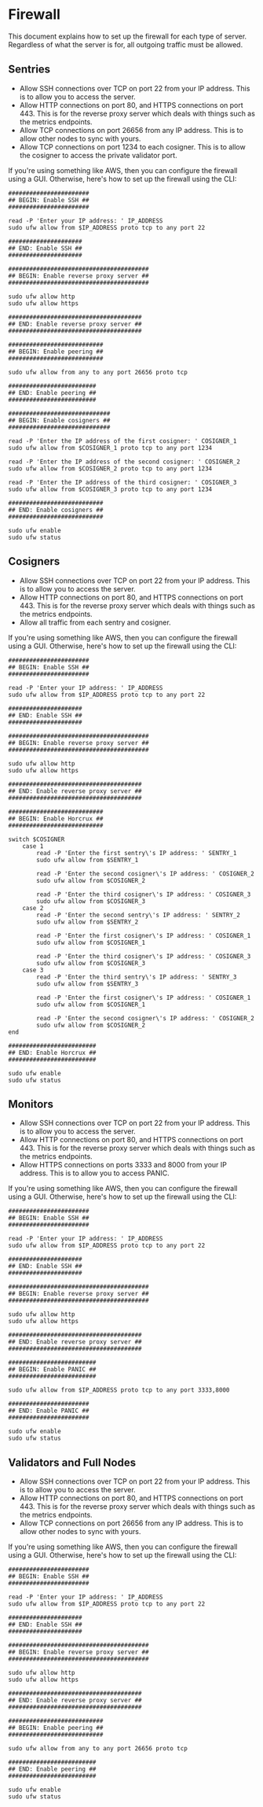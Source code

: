 # Firewall

This document explains how to set up the firewall for each type of server. Regardless of what the server is for, all outgoing traffic must be allowed.

## Sentries

- Allow SSH connections over TCP on port 22 from your IP address. This is to allow you to access the server.
- Allow HTTP connections on port 80, and HTTPS connections on port 443. This is for the reverse proxy server which deals with things such as the metrics endpoints.
- Allow TCP connections on port 26656 from any IP address. This is to allow other nodes to sync with yours.
- Allow TCP connections on port 1234 to each cosigner. This is to allow the cosigner to access the private validator port.

If you're using something like AWS, then you can configure the firewall using a GUI. Otherwise, here's how to set up the firewall using the CLI:

```shell
#######################
## BEGIN: Enable SSH ##
####################### 

read -P 'Enter your IP address: ' IP_ADDRESS
sudo ufw allow from $IP_ADDRESS proto tcp to any port 22

#####################
## END: Enable SSH ##
##################### 

########################################
## BEGIN: Enable reverse proxy server ##
########################################

sudo ufw allow http
sudo ufw allow https

######################################
## END: Enable reverse proxy server ##
######################################

###########################
## BEGIN: Enable peering ##
###########################

sudo ufw allow from any to any port 26656 proto tcp

#########################
## END: Enable peering ##
#########################

#############################
## BEGIN: Enable cosigners ##
#############################

read -P 'Enter the IP address of the first cosigner: ' COSIGNER_1
sudo ufw allow from $COSIGNER_1 proto tcp to any port 1234

read -P 'Enter the IP address of the second cosigner: ' COSIGNER_2
sudo ufw allow from $COSIGNER_2 proto tcp to any port 1234

read -P 'Enter the IP address of the third cosigner: ' COSIGNER_3
sudo ufw allow from $COSIGNER_3 proto tcp to any port 1234

###########################
## END: Enable cosigners ##
###########################

sudo ufw enable
sudo ufw status
```

## Cosigners

- Allow SSH connections over TCP on port 22 from your IP address. This is to allow you to access the server.
- Allow HTTP connections on port 80, and HTTPS connections on port 443. This is for the reverse proxy server which deals with things such as the metrics endpoints.
- Allow all traffic from each sentry and cosigner.

If you're using something like AWS, then you can configure the firewall using a GUI. Otherwise, here's how to set up the firewall using the CLI:

```shell
#######################
## BEGIN: Enable SSH ##
####################### 

read -P 'Enter your IP address: ' IP_ADDRESS
sudo ufw allow from $IP_ADDRESS proto tcp to any port 22

#####################
## END: Enable SSH ##
#####################

########################################
## BEGIN: Enable reverse proxy server ##
########################################

sudo ufw allow http
sudo ufw allow https

######################################
## END: Enable reverse proxy server ##
######################################

###########################
## BEGIN: Enable Horcrux ##
###########################

switch $COSIGNER
    case 1
        read -P 'Enter the first sentry\'s IP address: ' SENTRY_1
        sudo ufw allow from $SENTRY_1
        
        read -P 'Enter the second cosigner\'s IP address: ' COSIGNER_2
        sudo ufw allow from $COSIGNER_2
        
        read -P 'Enter the third cosigner\'s IP address: ' COSIGNER_3
        sudo ufw allow from $COSIGNER_3
    case 2
        read -P 'Enter the second sentry\'s IP address: ' SENTRY_2
        sudo ufw allow from $SENTRY_2
        
        read -P 'Enter the first cosigner\'s IP address: ' COSIGNER_1
        sudo ufw allow from $COSIGNER_1
        
        read -P 'Enter the third cosigner\'s IP address: ' COSIGNER_3
        sudo ufw allow from $COSIGNER_3
    case 3
        read -P 'Enter the third sentry\'s IP address: ' SENTRY_3
        sudo ufw allow from $SENTRY_3
        
        read -P 'Enter the first cosigner\'s IP address: ' COSIGNER_1
        sudo ufw allow from $COSIGNER_1
        
        read -P 'Enter the second cosigner\'s IP address: ' COSIGNER_2
        sudo ufw allow from $COSIGNER_2
end

#########################
## END: Enable Horcrux ##
#########################

sudo ufw enable
sudo ufw status
```

## Monitors

- Allow SSH connections over TCP on port 22 from your IP address. This is to allow you to access the server.
- Allow HTTP connections on port 80, and HTTPS connections on port 443. This is for the reverse proxy server which deals with things such as the metrics endpoints.
- Allow HTTPS connections on ports 3333 and 8000 from your IP address. This is to allow you to access PANIC.

If you're using something like AWS, then you can configure the firewall using a GUI. Otherwise, here's how to set up the firewall using the CLI:

```shell
#######################
## BEGIN: Enable SSH ##
####################### 

read -P 'Enter your IP address: ' IP_ADDRESS
sudo ufw allow from $IP_ADDRESS proto tcp to any port 22

#####################
## END: Enable SSH ##
#####################

########################################
## BEGIN: Enable reverse proxy server ##
########################################

sudo ufw allow http
sudo ufw allow https

######################################
## END: Enable reverse proxy server ##
######################################

#########################
## BEGIN: Enable PANIC ##
#########################

sudo ufw allow from $IP_ADDRESS proto tcp to any port 3333,8000

#######################
## END: Enable PANIC ##
#######################

sudo ufw enable
sudo ufw status
```

## Validators and Full Nodes

- Allow SSH connections over TCP on port 22 from your IP address. This is to allow you to access the server.
- Allow HTTP connections on port 80, and HTTPS connections on port 443. This is for the reverse proxy server which deals with things such as the metrics endpoints.
- Allow TCP connections on port 26656 from any IP address. This is to allow other nodes to sync with yours.

If you're using something like AWS, then you can configure the firewall using a GUI. Otherwise, here's how to set up the firewall using the CLI:

```shell
#######################
## BEGIN: Enable SSH ##
####################### 

read -P 'Enter your IP address: ' IP_ADDRESS
sudo ufw allow from $IP_ADDRESS proto tcp to any port 22

#####################
## END: Enable SSH ##
##################### 

########################################
## BEGIN: Enable reverse proxy server ##
########################################

sudo ufw allow http
sudo ufw allow https

######################################
## END: Enable reverse proxy server ##
######################################

###########################
## BEGIN: Enable peering ##
###########################

sudo ufw allow from any to any port 26656 proto tcp

#########################
## END: Enable peering ##
#########################

sudo ufw enable
sudo ufw status
```

